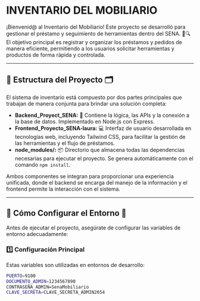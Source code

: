 # INVENTARIO DEL MOBILIARIO

¡Bienvenid@ al Inventario del Mobiliario! Este proyecto se desarrolló para gestionar el préstamo y seguimiento de herramientas dentro del SENA. 🔧🔍  
El objetivo principal es registrar y organizar los préstamos y pedidos de manera eficiente, permitiendo a los usuarios solicitar herramientas y productos de forma rápida y controlada.

---

## 📂 Estructura del Proyecto 🗂️

El sistema de inventario está compuesto por dos partes principales que trabajan de manera conjunta para brindar una solución completa:

- **Backend_Proyect_SENA:** 🔧 Contiene la lógica, las APIs y la conexión a la base de datos. Implementado en Node.js con Express.
- **Frontend_Proyecto_SENA-laura:** 💻 Interfaz de usuario desarrollada en tecnologías web, incluyendo Tailwind CSS, para facilitar la gestión de las herramientas y el flujo de préstamos.
- **node_modules/:** 📦 Directorio que almacena todas las dependencias necesarias para ejecutar el proyecto. Se genera automáticamente con el comando `npm install`.

Ambos componentes se integran para proporcionar una experiencia unificada, donde el backend se encarga del manejo de la información y el frontend permite la interacción con el sistema.

---

## 🚀 Cómo Configurar el Entorno 🔧

Antes de ejecutar el proyecto, asegúrate de configurar las variables de entorno adecuadamente:

### 1️⃣ Configuración Principal

Estas variables son utilizadas en entornos de desarrollo:

```bash
PUERTO=9100
DOCUMENTO_ADMIN=1234567890
CONTRASEÑA_ADMIN=SenaMobiliario
CLAVE_SECRETA=CLAVE_SECRETA_ADMIN2654
